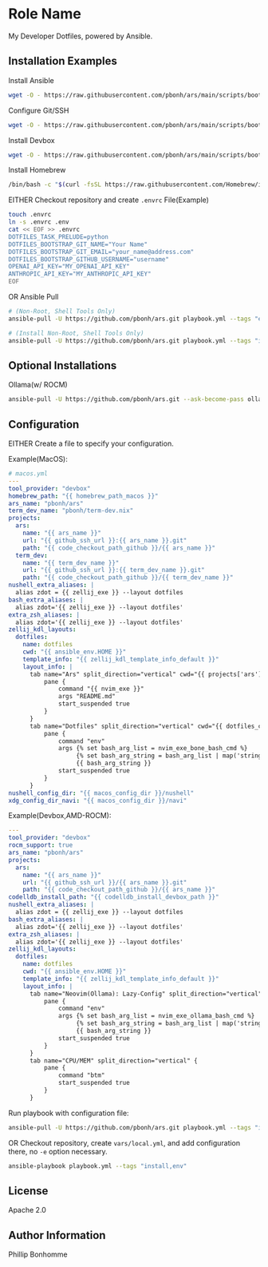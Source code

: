 Role Name
=========

My Developer Dotfiles, powered by Ansible.

Installation Examples
------------

Install Ansible
```bash
wget -O - https://raw.githubusercontent.com/pbonh/ars/main/scripts/bootstrap_ansible.sh | bash
```

Configure Git/SSH
```bash
wget -O - https://raw.githubusercontent.com/pbonh/ars/main/scripts/bootstrap_gitssh.sh | bash
```

Install Devbox
```bash
wget -O - https://raw.githubusercontent.com/pbonh/ars/main/scripts/bootstrap_devbox.sh | bash
```

Install Homebrew
```bash
/bin/bash -c "$(curl -fsSL https://raw.githubusercontent.com/Homebrew/install/HEAD/install.sh)"
```

EITHER
Checkout repository and create `.envrc` File(Example)
```bash
touch .envrc
ln -s .envrc .env
cat << EOF >> .envrc
DOTFILES_TASK_PRELUDE=python
DOTFILES_BOOTSTRAP_GIT_NAME="Your Name"
DOTFILES_BOOTSTRAP_GIT_EMAIL="your_name@address.com"
DOTFILES_BOOTSTRAP_GITHUB_USERNAME="username"
OPENAI_API_KEY="MY_OPENAI_API_KEY"
ANTHROPIC_API_KEY="MY_ANTHROPIC_API_KEY"
EOF
```
OR
Ansible Pull
```bash
# (Non-Root, Shell Tools Only)
ansible-pull -U https://github.com/pbonh/ars.git playbook.yml --tags "env" -e "{tool_provider: \"nonroot\"}"

# (Install Non-Root, Shell Tools Only)
ansible-pull -U https://github.com/pbonh/ars.git playbook.yml --tags "install,env" -e "{tool_provider: \"nonroot\"}"
```

Optional Installations
------------
Ollama(w/ ROCM)
```bash
ansible-pull -U https://github.com/pbonh/ars.git --ask-become-pass ollama.yml -e "{rocm_support: true}"
```

Configuration
-------

EITHER
Create a file to specify your configuration.

Example(MacOS):
```yaml
# macos.yml
---
tool_provider: "devbox"
homebrew_path: "{{ homebrew_path_macos }}"
ars_name: "pbonh/ars"
term_dev_name: "pbonh/term-dev.nix"
projects:
  ars:
    name: "{{ ars_name }}"
    url: "{{ github_ssh_url }}:{{ ars_name }}.git"
    path: "{{ code_checkout_path_github }}/{{ ars_name }}"
  term_dev:
    name: "{{ term_dev_name }}"
    url: "{{ github_ssh_url }}:{{ term_dev_name }}.git"
    path: "{{ code_checkout_path_github }}/{{ term_dev_name }}"
nushell_extra_aliases: |
  alias zdot = {{ zellij_exe }} --layout dotfiles
bash_extra_aliases: |
  alias zdot='{{ zellij_exe }} --layout dotfiles'
extra_zsh_aliases: |
  alias zdot='{{ zellij_exe }} --layout dotfiles'
zellij_kdl_layouts:
  dotfiles:
    name: dotfiles
    cwd: "{{ ansible_env.HOME }}"
    template_info: "{{ zellij_kdl_template_info_default }}"
    layout_info: |
      tab name="Ars" split_direction="vertical" cwd="{{ projects['ars']['path'] }}" focus=true {
          pane {
              command "{{ nvim_exe }}"
              args "README.md"
              start_suspended true
          }
      }
      tab name="Dotfiles" split_direction="vertical" cwd="{{ dotfiles_checkout_dir }}" {
          pane {
              command "env"
              args {% set bash_arg_list = nvim_exe_bone_bash_cmd %}
                   {% set bash_arg_string = bash_arg_list | map('string') | map('regex_replace', '^(.*)$', '"\\1"') | join(' ') %}
                   {{ bash_arg_string }}
              start_suspended true
          }
      }
nushell_config_dir: "{{ macos_config_dir }}/nushell"
xdg_config_dir_navi: "{{ macos_config_dir }}/navi"
```

Example(Devbox,AMD-ROCM):
```yaml
---
tool_provider: "devbox"
rocm_support: true
ars_name: "pbonh/ars"
projects:
  ars:
    name: "{{ ars_name }}"
    url: "{{ github_ssh_url }}/{{ ars_name }}.git"
    path: "{{ code_checkout_path_github }}/{{ ars_name }}"
codelldb_install_path: "{{ codelldb_install_devbox_path }}"
nushell_extra_aliases: |
  alias zdot = {{ zellij_exe }} --layout dotfiles
bash_extra_aliases: |
  alias zdot='{{ zellij_exe }} --layout dotfiles'
extra_zsh_aliases: |
  alias zdot='{{ zellij_exe }} --layout dotfiles'
zellij_kdl_layouts:
  dotfiles:
    name: dotfiles
    cwd: "{{ ansible_env.HOME }}"
    template_info: "{{ zellij_kdl_template_info_default }}"
    layout_info: |
      tab name="Neovim(Ollama): Lazy-Config" split_direction="vertical" cwd="{{ nvim_config_dir }}-lazy-modular" {
          pane {
              command "env"
              args {% set bash_arg_list = nvim_exe_ollama_bash_cmd %}
                   {% set bash_arg_string = bash_arg_list | map('string') | map('regex_replace', '^(.*)$', '"\\1"') | join(' ') %}
                   {{ bash_arg_string }}
              start_suspended true
          }
      }
      tab name="CPU/MEM" split_direction="vertical" {
          pane {
              command "btm"
              start_suspended true
          }
      }
```

Run playbook with configuration file:
```bash
ansible-pull -U https://github.com/pbonh/ars.git playbook.yml --tags "install,env" -e "@macos.yml"
```

OR
Checkout repository, create `vars/local.yml`, and add configuration there, no `-e` option necessary.
```bash
ansible-playbook playbook.yml --tags "install,env"
```

License
-------

Apache 2.0

Author Information
------------------

Phillip Bonhomme
